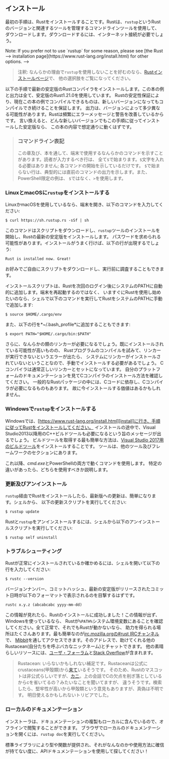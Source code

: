 <!-- ## Installation -->

## インストール

<!-- The first step is to install Rust. We’ll download Rust through `rustup`, a -->
<!-- command line tool for managing Rust versions and associated tools. You’ll need -->
<!-- an internet connection for the download. -->

最初の手順は、Rustをインストールすることです。Rustは、`rustup`というRustのバージョンと関連するツールを管理するコマンドラインツールを使用して、
ダウンロードします。ダウンロードするには、インターネット接続が必要でしょう。

<!--> Note: If you prefer not to use `rustup` for some reason, please see [the Rust -->
<!--> installation page](https://www.rust-lang.org/install.html) for other options. -->

> 注釈: なんらかの理由で`rustup`を使用しないことを好むのなら、[Rustインストールページ](https://www.rust-lang.org/install.html)で、
> 他の選択肢をご覧になってください。

<!-- The following steps install the latest stable version of the Rust compiler. All -->
<!-- the examples and output in this book use stable Rust 1.21.0. Rust’s stability -->
<!-- guarantees ensure that all the examples in the book that compile will continue -->
<!-- to compile with newer Rust versions. The output might differ slightly between -->
<!-- versions, because Rust often improves error messages and warnings. In other -->
<!-- words, any newer, stable version of Rust you install using these steps should -->
<!-- work as expected with the content of this book. -->

以下の手順で最新の安定版のRustコンパイラをインストールします。この本の例と出力は全て、安定版のRust1.21.0を使用しています。
Rustの安定性保証により、現在この本の例でコンパイルできるものは、新しいバージョンになってもコンパイルでき続けることを保証します。
出力は、バージョンによって多少異なる可能性があります。Rustは頻繁にエラーメッセージと警告を改善しているからです。
言い換えると、どんな新しいバージョンでもこの手順に従ってインストールした安定版なら、
この本の内容で想定通りに動くはずです。

<!-- > ### Command Line Notation -->
<!-- > -->
<!-- > In this chapter and throughout the book, we’ll show some commands used in the -->
<!-- > terminal. Lines that you should enter in a terminal all start with `$`. You -->
<!-- > don’t need to type in the `$` character; it indicates the start of each -->
<!-- > command. Lines that don't start with `$` typically show the output of the -->
<!-- > previous command. Additionally, PowerShell-specific examples will use `>` -->
<!-- > rather than `$`. -->

> ### コマンドライン表記
> この章及び、本を通して、端末で使用するなんらかのコマンドを示すことがあります。読者が入力するべき行は、
> 全て`$`で始まります。`$`文字を入れる必要はありません; 各コマンドの開始を示しているだけです。
> `$`で始まらない行は、典型的には直前のコマンドの出力を示します。また、PowerShell限定の例は、
> `$`ではなく、`>`を使用します。

<!-- ### Installing `rustup` on Linux or macOS -->

### LinuxとmacOSに`rustup`をインストールする

<!-- If you’re using Linux or macOS, open a terminal and enter the following command: -->

LinuxかmacOSを使用しているなら、端末を開き、以下のコマンドを入力してください:

```text
$ curl https://sh.rustup.rs -sSf | sh
```

<!-- The command downloads a script and starts the installation of the `rustup` -->
<!-- tool, which installs the latest stable version of Rust. You might be prompted -->
<!-- for your password. If the install is successful, the following line will appear: -->

このコマンドはスクリプトをダウンロードし、`rustup`ツールのインストールを開始し、Rustの最新の安定版をインストールします。
パスワードを求められる可能性があります。インストールがうまく行けば、以下の行が出現するでしょう:

```text
Rust is installed now. Great!
```

<!-- If you prefer, feel free to download the script and inspect it before running -->
<!-- it. -->

お好みでご自由にスクリプトをダウンロードし、実行前に調査することもできます。

<!-- The installation script automatically adds Rust to your system PATH after your -->
<!-- next login. If you want to start using Rust right away instead of restarting -->
<!-- your terminal, run the following command in your shell to add Rust to your -->
<!-- system PATH manually: -->

インストールスクリプトは、Rustを次回のログイン後にシステムのPATHに自動的に追加します。端末を再起動するのではなく、
いますぐにRustを使用し始めたいのなら、シェルで以下のコマンドを実行してRustをシステムのPATHに手動で追加します:

```text
$ source $HOME/.cargo/env
```

<!-- Alternatively, you can add the following line to your *~/.bash_profile*: -->

また、以下の行を*~/.bash_profile*に追加することもできます:

```text
$ export PATH="$HOME/.cargo/bin:$PATH"
```

<!-- Additionally, you’ll need a linker of some kind. It’s likely one is already -->
<!-- installed, but when you try to compile a Rust program and get errors indicating -->
<!-- that a linker could not execute, that means a linker isn’t installed on your -->
<!-- system and you’ll need to install one manually. C compilers usually come with -->
<!-- the correct linker. Check your platform’s documentation for how to install a C -->
<!-- compiler. Also, some common Rust packages depend on C code and will need a C -->
<!-- compiler. Therefore, it might be worth installing one now. -->

さらに、なんらかの類のリンカーが必要になるでしょう。既にインストールされている可能性が高いものの、
Rustプログラムのコンパイルを試みて、リンカーが実行できないというエラーが出たら、
システムにリンカーがインストールされていないということなので、手動でインストールする必要があるでしょう。
Cコンパイラは通常正しいリンカーとセットになっています。
自分のプラットフォームのドキュメンテーションを見てCコンパイラのインストール方法を確認してください。
一般的なRustパッケージの中には、Cコードに依存し、Cコンパイラが必要になるものもあります。
故に今インストールする価値はあるかもしれません。

<!-- ### Installing `rustup` on Windows -->

### Windowsで`rustup`をインストールする

<!-- On Windows, go to [https://www.rust-lang.org/install.html][install] and follow -->
<!-- the instructions for installing Rust. At some point in the installation, you’ll -->
<!-- receive a message explaining that you’ll also need the C++ build tools for -->
<!-- Visual Studio 2013 or later. The easiest way to acquire the build tools is to -->
<!-- install [Build Tools for Visual Studio 2017][visualstudio]. The tools are in -->
<!-- the Other Tools and Frameworks section. -->

Windowsでは、[https://www.rust-lang.org/install.html][install]に行き、手順に従ってRustをインストールしてください。
インストールの途中で、Visual Studio2013以降用のC++ビルドツールも必要になるという旨のメッセージが出るでしょう。
ビルドツールを取得する最も簡単な方法は、[Visual Studio 2017用のビルドツール][visualstudio]をインストールすることです。
ツールは、他のツール及びフレームワークのセクションにあります。

[install]: https://www.rust-lang.org/install.html
[visualstudio]: https://www.visualstudio.com/downloads/

<!-- The rest of this book uses commands that work in both *cmd.exe* and PowerShell. -->
<!-- If there are specific differences, we’ll explain which to use. -->

これ以降、*cmd.exe*とPowerShellの両方で動くコマンドを使用します。
特定の違いがあったら、どちらを使用すべきか説明します。

<!-- ### Updating and Uninstalling -->

### 更新及びアンインストール

<!-- After you’ve installed Rust via `rustup`, updating to the latest version is -->
<!-- easy. From your shell, run the following update script: -->

`rustup`経由でRustをインストールしたら、最新版への更新は、簡単になります。シェルから、
以下の更新スクリプトを実行してください:

```text
$ rustup update
```

<!-- To uninstall Rust and `rustup`, run the following uninstall script from your -->
<!-- shell: -->

Rustと`rustup`をアンインストールするには、シェルから以下のアンインストールスクリプトを実行してください:

```text
$ rustup self uninstall
```

<!-- ### Troubleshooting -->

### トラブルシューティング

<!-- To check whether you have Rust installed correctly, open a shell and enter this -->
<!-- line: -->

Rustが正常にインストールされているか確かめるには、シェルを開いて以下の行を入力してください:

```text
$ rustc --version
```

<!-- You should see the version number, commit hash, and commit date for the latest -->
<!-- stable version that has been released in the following format: -->

バージョンナンバー、コミットハッシュ、最新の安定版がリリースされたコミット日時が以下のフォーマットで表示されるのを目撃するはずです。

```text
rustc x.y.z (abcabcabc yyyy-mm-dd)
```

<!-- If you see this information, you have installed Rust successfully! If you don’t -->
<!-- see this information and you’re on Windows, check that Rust is in your `%PATH%` -->
<!-- system variable. If that’s all correct and Rust still isn’t working, there are -->
<!-- a number of places you can get help. The easiest is [the #rust IRC channel on -->
<!-- irc.mozilla.org][irc], which you can access through -->
<!-- [Mibbit][mibbit]. At that address you can chat with other Rustaceans (a silly -->
<!-- nickname we call ourselves) who can help you out. Other great resources include -->
<!-- [the Users forum][users] and [Stack Overflow][stackoverflow]. -->

この情報が見れたら、Rustのインストールに成功しました！この情報が出ず、Windowsを使っているなら、
Rustが`%PATH%`システム環境変数にあることを確認してください。全て正常で、それでもRustが動かないなら、
助力を得られる場所はたくさんあります。最も簡単なのが[irc.mozilla.orgの#rust IRCチャンネル][irc]で、
[Mibbit][mibbit]を通してアクセスできます。そのアドレスで、助けてくれる他のRustacean(自分たちを呼ぶバカなニックネーム)とチャットできます。
他の素晴らしいリソースには、[ユーザ・フォーラム][users]と[Stack Overflow][stackoverflow]が含まれます。

> Rustacean: いらないかもしれない補足です。Rustaceanは公式にcrustaceans(甲殻類)から[来て][twitter]いるそうです。
> そのため、Rustのマスコットは非公式らしいですが、[カニ][mascott]。上の会話でCの欠点を削ぎ落としているからcを省いてるの？みたいなことを聞いてますが、
> 違うそうです。検索したら、堅牢性が高いから甲殻類という意見もありますが、真偽は不明です。
> 明日使えるかもしれないトリビアでした。

[irc]: irc://irc.mozilla.org/#rust
[mibbit]: http://chat.mibbit.com/?server=irc.mozilla.org&channel=%23rust
[users]: https://users.rust-lang.org/
[stackoverflow]: http://stackoverflow.com/questions/tagged/rust
[twitter]: https://mobile.twitter.com/rustlang/status/916284650674323457
[mascott]: https://www.slideshare.net/wolf-dog/ss-64026540

<!-- ### Local Documentation -->

### ローカルのドキュメンテーション

<!-- The installer also includes a copy of the documentation locally, so you can -->
<!-- read it offline. Run `rustup doc` to open the local documentation in your -->
<!-- browser. -->

インストーラは、ドキュメンテーションの複製もローカルに含んでいるので、オフラインで閲覧することができます。
ブラウザでローカルのドキュメンテーションを開くには、`rustup doc`を実行してください。

<!-- Any time a type or function is provided by the standard library and you’re not -->
<!-- sure what it does or how to use it, use the application programming interface -->
<!-- (API) documentation to find out! -->

標準ライブラリにより型や関数が提供され、それがなんなのかや使用方法に確信が持てない度に、APIドキュメンテーションを使用して探してください！
